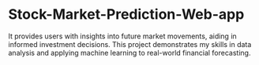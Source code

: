 # Stock-Market-Prediction-Web-app
It provides users with insights into future market movements, aiding in informed investment decisions. This project demonstrates my skills in data analysis and applying machine learning to real-world financial forecasting.

